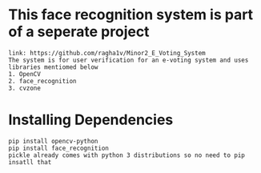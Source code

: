 #   This face recognition system is part of a seperate project 
    link: https://github.com/ragha1v/Minor2_E_Voting_System
    The system is for user verification for an e-voting system and uses libraries mentiomed below
    1. OpenCV
    2. face_recognition
    3. cvzone
#   Installing Dependencies

    pip install opencv-python
    pip install face_recognition
    pickle already comes with python 3 distributions so no need to pip insatll that
